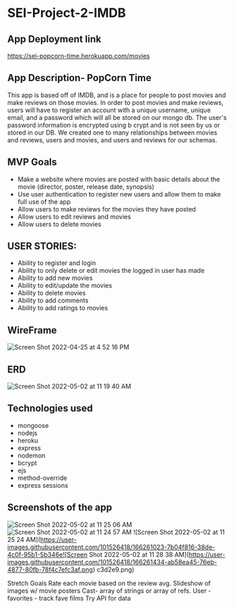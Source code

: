 # SEI-Project-2-IMDB 
## App Deployment link
https://sei-popcorn-time.herokuapp.com/movies

## App Description- PopCorn Time
This app is based off of IMDB, and is a place for people to post movies and make reviews on those movies. In order to post movies and make reviews, users will have to register an account with a unique username, unique email, and a password which will all be stored on our mongo db. The user's password information is encrypted using b crypt and is not seen by us or stored in our DB. We created one to many relationships between movies and reviews, users and movies, and users and reviews for our schemas. 

## MVP Goals
- Make a website where movies are posted with basic details about the movie (director, poster, release date, synopsis)
- Use user authentication to register new users and allow them to make full use of the app
- Allow users to make reviews for the movies they have posted
- Allow users to edit reviews and movies
- Allow users to delete movies

## USER STORIES:
* Ability to register and login
* Ability to only delete or edit movies the logged in user has made
* Ability to add new movies
* Ability to edit/update the movies
* Ability to delete movies
* Ability to add comments
* Ability to add ratings to movies 

## WireFrame
![Screen Shot 2022-04-25 at 4 52 16 PM](https://user-images.githubusercontent.com/100155199/165326356-376d569e-669a-4dd1-a288-61ff4c909406.png)

## ERD
![Screen Shot 2022-05-02 at 11 19 40 AM](https://user-images.githubusercontent.com/101526418/166260028-c721211c-878b-4522-a2ba-6e4c24ba8255.png)



## Technologies used
- mongoose
- nodejs
- heroku
- express
- nodemon
- bcrypt
- ejs
- method-override
- express sessions

## Screenshots of the app

![Screen Shot 2022-05-02 at 11 25 06 AM](https://user-images.githubusercontent.com/101526418/166260993-4188f6f1-e4d3-464f-aeee-7eef12649c92.png)
![Screen Shot 2022-05-02 at 11 24 57 AM](https://user-images.githubusercontent.com/101526418/166261009-3ae34541-31e6-4a92-8fd2-b5378dc4eb5a.png)
![Screen Shot 2022-05-02 at 11 25 24 AM](https://user-images.githubusercontent.com/101526418/166261023-7b04f816-38de-4c0f-95b1-5b346e![Screen Shot 2022-05-02 at 11 28 38 AM](https://user-images.githubusercontent.com/101526418/166261434-ab58ea45-76eb-4877-80fb-78f4c7efc3af.png)
c3d2e9.png)




Stretch Goals
Rate each movie based on the review avg.
Slideshow of images w/ movie posters
Cast- array of strings or array of refs.
User - favorites - track fave films
Try API for data




